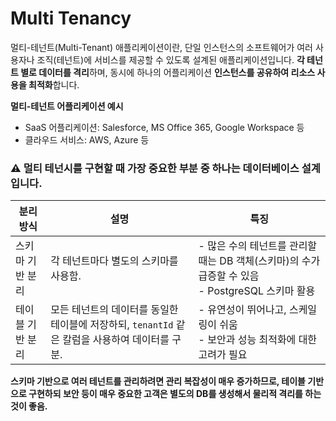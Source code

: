 # Multi Tenancy

멀티-테넌트(Multi-Tenant) 애플리케이션이란, 단일 인스턴스의 소프트웨어가 여러 사용자나 조직(테넌트)에 서비스를 제공할 수 있도록 설계된 애플리케이션입니다.
**각 테넌트 별로 데이터를 격리**하며, 동시에 하나의 어플리케이션 **인스턴스를 공유하여 리소스 사용을 최적화**합니다.

**멀티-테넌트 어플리케이션 예시**

- SaaS 어플리케이션: Salesforce, MS Office 365, Google Workspace 등
- 클라우드 서비스: AWS, Azure 등

### ⚠️ 멀티 테넌시를 구현할 때 가장 중요한 부분 중 하나는 데이터베이스 설계 입니다.

| 분리 방식        | 설명                                                                                            | 특징                                                                                                 |
| ---------------- | ----------------------------------------------------------------------------------------------- | ---------------------------------------------------------------------------------------------------- |
| 스키마 기반 분리 | 각 테넌트마다 별도의 스키마를 사용함.                                                           | - 많은 수의 테넌트를 관리할 때는 DB 객체(스키마)의 수가 급증할 수 있음 <br> - PostgreSQL 스키마 활용 |
| 테이블 기반 분리 | 모든 테넌트의 데이터를 동일한 테이블에 저장하되, `tenantId` 같은 칼럼을 사용하여 데이터를 구분. | - 유연성이 뛰어나고, 스케일링이 쉬움 <br> - 보안과 성능 최적화에 대한 고려가 필요                    |

**스키마 기반으로 여러 테넌트를 관리하려면 관리 복잡성이 매우 증가하므로, 테이블 기반으로 구현하되 보안 등이 매우 중요한 고객은 별도의 DB를 생성해서 물리적 격리를 하는 것이 좋음.**
